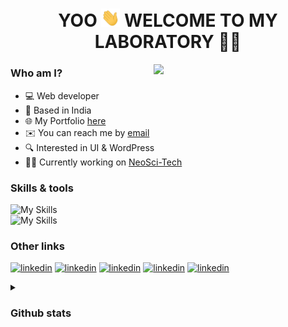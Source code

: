 <h1 align="center">YOO <img src="https://raw.githubusercontent.com/ABSphreak/ABSphreak/master/gifs/Hi.gif" width="30"> WELCOME TO MY LABORATORY 🧪✨</h1>

<img src="https://i.postimg.cc/q7ggNG0h/octocat.png" align="right" width="275" />

### Who am I?

- 💻  Web developer
- 📍  Based in India
- 🌐  My Portfolio [here](https://pancham-portfolio.netlify.app/)
- ✉️  You can reach me by [email](mailto:sardarpancham510510@gmail.com)
- 🔍  Interested in UI & WordPress
- 👨‍💻  Currently working on [NeoSci-Tech](https://neoscitech.com/)

### Skills & tools

![My Skills](https://go-skill-icons.vercel.app/api/icons?i=html,css,javascript,tailwind&titles=true)
<br />
![My Skills](https://go-skill-icons.vercel.app/api/icons?i=react,git,nodejs,wordpress,netlify&titles=true)

### Other links

[![linkedin](https://go-skill-icons.vercel.app/api/icons?i=gmail&titles=true)](mailto:sardarpancham510510@gmail.com)
[![linkedin](https://go-skill-icons.vercel.app/api/icons?i=linkedin&titles=true)](https://www.linkedin.com/in/pancham-sardar-6a466227b)
[![linkedin](https://go-skill-icons.vercel.app/api/icons?i=instagram&titles=true)](https://www.instagram.com/pinaki_x_pancham/)
[![linkedin](https://go-skill-icons.vercel.app/api/icons?i=github&titles=true)](https://github.com/Panchammmm)
[![linkedin](https://go-skill-icons.vercel.app/api/icons?i=netlify&titles=true)](https://app.netlify.com/teams/panchammmm/sites)


<details>
  <summary>
    <h3>Github stats</h3>
  </summary>
  
![Github Stats](https://github-readme-stats.vercel.app/api/top-langs/?username=Panchammmm&theme=dark&hide_langs_below=1&line_height=40)
![Top Languages](https://github-readme-stats.vercel.app/api?username=Panchammmm&show_icons=true&theme=dark&line_height=40)

</details>

